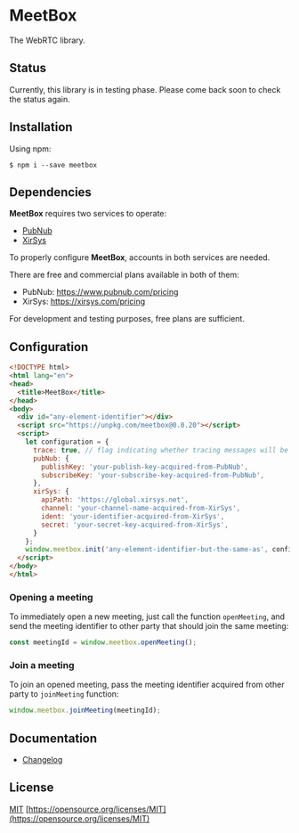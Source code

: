 # MeetBox

The WebRTC library.

## Status

Currently, this library is in testing phase.
Please come back soon to check the status again.

## Installation

Using npm:

```
$ npm i --save meetbox
```

## Dependencies

**MeetBox** requires two services to operate:
- [PubNub](https://www.pubnub.com)
- [XirSys](https://xirsys.com)

To properly configure **MeetBox**, accounts in both services are needed.

There are free and commercial plans available in both of them:
- PubNub: https://www.pubnub.com/pricing
- XirSys: https://xirsys.com/pricing

For development and testing purposes, free plans are sufficient.

## Configuration

```html
<!DOCTYPE html>
<html lang="en">
<head>
  <title>MeetBox</title>
</head>
<body>
  <div id="any-element-identifier"></div>
  <script src="https://unpkg.com/meetbox@0.0.20"></script>
  <script>
    let configuration = {
      trace: true, // flag indicating whether tracing messages will be displayed in the console
      pubNub: {
        publishKey: 'your-publish-key-acquired-from-PubNub',
        subscribeKey: 'your-subscribe-key-acquired-from-PubNub',
      },
      xirSys: {
        apiPath: 'https://global.xirsys.net',
        channel: 'your-channel-name-acquired-from-XirSys',
        ident: 'your-identifier-acquired-from-XirSys',
        secret: 'your-secret-key-acquired-from-XirSys',
      }
    };
    window.meetbox.init('any-element-identifier-but-the-same-as', configuration);
  </script>
</body>
</html>
```

### Opening a meeting

To immediately open a new meeting, just call the function `openMeeting`,
and send the meeting identifier to other party that should join the same meeting:

```js
const meetingId = window.meetbox.openMeeting();
```

### Join a meeting

To join an opened meeting, pass the meeting identifier acquired from other party to `joinMeeting` function:  

```js
window.meetbox.joinMeeting(meetingId);
```

## Documentation

- [Changelog](CHANGELOG.md)

## License

[MIT](LICENSE) [https://opensource.org/licenses/MIT](https://opensource.org/licenses/MIT)
